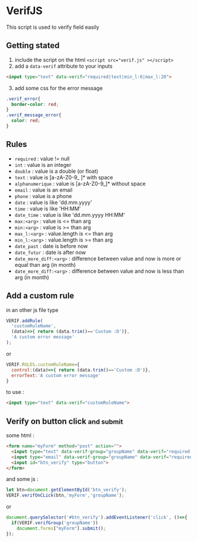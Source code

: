 # VerifJS

This script is used to verify field easily

## Getting stated

1. include the script on the html `<script src="verif.js" ></script>`
2. add a `data-verif` attribute to your inputs
```html
<input type="text" data-verif="required|text|min_l:6|max_l:20">
```
3. add some css for the error message
```css
.verif_error{
  border-color: red;
}
.verif_message_error{
  color: red;
}
```

## Rules

- `required` : value != null
- `int` : value is an integer
- `double` : value is a double (or float)
- `text` : value is [a-zA-Z0-9_ ]* with space
- `alphanumerique` : value is [a-zA-Z0-9_]* without space
- `email` : value is an email
- `phone` : value is a phone
- `date` : value is like 'dd.mm.yyyy'
- `time` : value is like 'HH:MM'
- `date_time` : value is like 'dd.mm.yyyy HH:MM'
- `max:<arg>` : value is <= than arg
- `min:<arg>` : value is >= than arg
- `max_l:<arg>` : value.length is <= than arg
- `min_l:<arg>` : value.length is >= than arg
- `date_past` : date is before now
- `date_futur` : date is after now
- `date_more_diff:<arg>` : difference between value and now is more or equal than arg (in month)
- `date_more_diff:<arg>` : difference between value and now is less than arg (in month)

## Add a custom rule

in an other js file type
```javascript
VERIF.addRule(
  'customRuleName',
  (data)=>{ return (data.trim()=='Custom :D')},
  'A custom error message'
);
```
or
```javascript
VERIF.RULES.customRuleName={
  control:(data)=>{ return (data.trim()=='Custom :D')},
  errorText:'A custom error message'
}
```
to use :
```html
<input type="text" data-verif="customRuleName">
```

## Verify on button click <small>and submit</small>

some html :
```html
<form name="myForm" method="post" action="">
  <input type="text" data-verif-group="groupName" data-verif="required|text|min_l:6|max_l:20">
  <input type="email" data-verif-group="groupName" data-verif="required|email">
  <input id="btn_verify" type="button">
</form>
```
and some js :
```javascript
let btn=document.getElementById('btn_verify');
VERIF.verifOnCLick(btn,'myForm','groupName');
```
or
```javascript
document.querySelector('#btn_verify').addEventListener('click', ()=>{
  if(VERIF.verifGroup('groupName'))
    document.forms["myForm"].submit();
});
```
